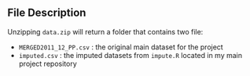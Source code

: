## **File Description**  
Unzipping `data.zip` will return a folder that contains two file:  
- `MERGED2011_12_PP.csv` : the original main dataset for the project  
- `imputed.csv` : the imputed datasets from `impute.R` located in my main project repository  

